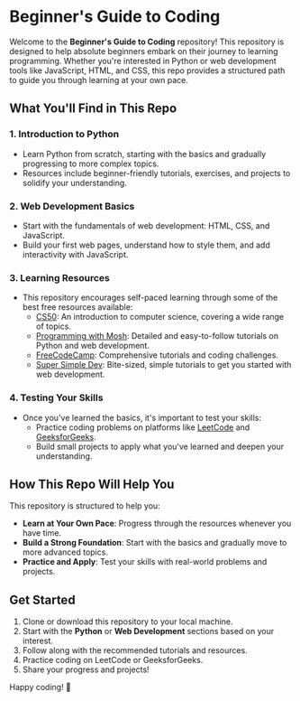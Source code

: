 # Beginner's Guide to Coding

Welcome to the **Beginner's Guide to Coding** repository! This repository is designed to help absolute beginners embark on their journey to learning programming. Whether you're interested in Python or web development tools like JavaScript, HTML, and CSS, this repo provides a structured path to guide you through learning at your own pace.

## What You'll Find in This Repo

### 1. **Introduction to Python**
   - Learn Python from scratch, starting with the basics and gradually progressing to more complex topics.
   - Resources include beginner-friendly tutorials, exercises, and projects to solidify your understanding.

### 2. **Web Development Basics**
   - Start with the fundamentals of web development: HTML, CSS, and JavaScript.
   - Build your first web pages, understand how to style them, and add interactivity with JavaScript.

### 3. **Learning Resources**
   - This repository encourages self-paced learning through some of the best free resources available:
     - [CS50](https://www.youtube.com/playlist?list=PLhQjrBD2T3828ZVcVzEIhsHVcHgTkp_Ap): An introduction to computer science, covering a wide range of topics.
     - [Programming with Mosh](https://www.youtube.com/c/programmingwithmosh): Detailed and easy-to-follow tutorials on Python and web development.
     - [FreeCodeCamp](https://www.youtube.com/c/Freecodecamp): Comprehensive tutorials and coding challenges.
     - [Super Simple Dev](https://www.youtube.com/@SuperSimpleDev): Bite-sized, simple tutorials to get you started with web development.

### 4. **Testing Your Skills**
   - Once you've learned the basics, it's important to test your skills:
     - Practice coding problems on platforms like [LeetCode](https://leetcode.com/) and [GeeksforGeeks](https://www.geeksforgeeks.org/).
     - Build small projects to apply what you've learned and deepen your understanding.

## How This Repo Will Help You

This repository is structured to help you:
- **Learn at Your Own Pace**: Progress through the resources whenever you have time.
- **Build a Strong Foundation**: Start with the basics and gradually move to more advanced topics.
- **Practice and Apply**: Test your skills with real-world problems and projects.

## Get Started

1. Clone or download this repository to your local machine.
2. Start with the **Python** or **Web Development** sections based on your interest.
3. Follow along with the recommended tutorials and resources.
4. Practice coding on LeetCode or GeeksforGeeks.
5. Share your progress and projects!

Happy coding! 🚀
